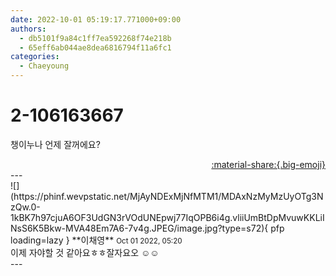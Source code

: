 ```yaml
---
date: 2022-10-01 05:19:17.771000+09:00
authors:
  - db5101f9a84c1ff7ea592268f74e218b
  - 65eff6ab044ae8dea6816794f11a6fc1
categories:
  - Chaeyoung
---
```


# 2-106163667

<div class="post-container" markdown="1">
<div class="content-container md-sidebar__scrollwrap" markdown="1">

챙이누나 언제 잘꺼에요?

</div>
</div>

<div style="text-align: right;" markdown="1">
<a href="https://weverse.io/fromis9/fanpost/2-106163667" style="text-align: right;">:material-share:{.big-emoji}</a>
</div>
---

<div class="comments-container md-sidebar__scrollwrap" markdown="1">
<div class="comment" markdown="1">
<div class='id-container' markdown="1">
![](https://phinf.wevpstatic.net/MjAyNDExMjNfMTM1/MDAxNzMyMzUyOTg3NzQw.0-1kBK7h97cjuA6OF3UdGN3rVOdUNEpwj77IqOPB6i4g.vliiUmBtDpMvuwKKLiINsS6K5Bkw-MVA48Em7A6-7v4g.JPEG/image.jpg?type=s72){ pfp loading=lazy }
**<span class="artist">이채영</span>** <small>Oct 01 2022, 05:20</small><br>
</div>
<div class='comment-body' markdown="1">
이제 자야할 것 같아요ㅎㅎ잘자요오 ☺️☺️
</div>
</div>
</div>
---
